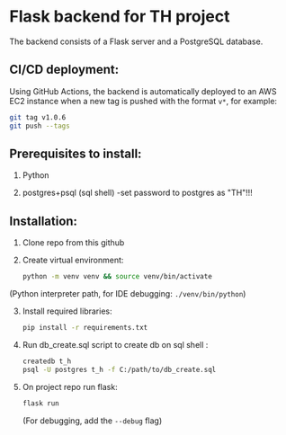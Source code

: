 # Flask backend for TH project

The backend consists of a Flask server and a PostgreSQL database.

## CI/CD deployment:
Using GitHub Actions, the backend is automatically deployed to an AWS EC2 instance when a new tag is pushed with the format `v*`, for example:
``` bash
git tag v1.0.6
git push --tags
```

## Prerequisites to install:

1. Python

2. postgres+psql (sql shell) -set password to postgres as "TH"!!!

## Installation:
1. Clone repo from this github

2. Create virtual environment:
	```bash
	python -m venv venv && source venv/bin/activate
	```

(Python interpreter path, for IDE debugging: `./venv/bin/python`)

3. Install required libraries:
	```bash
	pip install -r requirements.txt
	```

3. Run db_create.sql script to create db on sql shell :
	```bash
	createdb t_h
	psql -U postgres t_h -f C:/path/to/db_create.sql
	```

4. On project repo run flask:
	```bash
	flask run
	```
	(For debugging, add the `--debug` flag)
